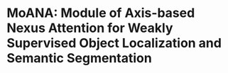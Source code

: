 # MoANA: Module of Axis-based Nexus Attention for Weakly Supervised Object Localization and Semantic Segmentation
